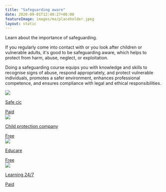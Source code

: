 ```yaml
---
title: "Safeguarding aware"
date: 2020-09-01T12:49:27+06:00
featureImage: images/ma/placeholder.jpeg
layout: static
---
```


Learn about the importance of safeguarding.

If you regularly come into contact with or you look after children or vulnerable adults, it's good to be safeguarding aware, which helps to protect from harm, abuse, neglect, or exploitation. 

Doing a safeguarding course equips you with knowledge and skills to recognise signs of abuse, respond appropriately, and protect vulnerable individuals, promotes a safer environment, enhances professional competence, and ensures compliance with legal and ethical responsibilities.

<a class="ma-link" href="https://www.safecic.co.uk/e-shop/all-categories/category/40-blended-learning-open-house-courses"><div class="ma-card"><div class="ma-icon"><img src ="/images/icon-pound.png"/></div><div class="ma-name"><p>Safe cic</p></div><div class="ma-paid-text"><span>Paid</span></div></div></a><a class="ma-link" href="https://www.childprotectioncompany.com/general/10-reasons-why-you-need-safeguarding-training/"><div class="ma-card"><div class="ma-icon"><img src ="/images/icon-check.png"/></div><div class="ma-name"><p>Child protection company</p></div><div class="ma-paid-text"><span>Free </span></div></div></a><a class="ma-link" href="https://www.educare.co.uk/ppc/safeguarding-training-the-top-5-benefits"><div class="ma-card"><div class="ma-icon"><img src ="/images/icon-check.png"/></div><div class="ma-name"><p>Educare</p></div><div class="ma-paid-text"><span>Free </span></div></div></a><a class="ma-link" href="https://www.awin1.com/cread.php?awinmid=15642&awinaffid=1198638&ued=https%3A%2F%2Fwww.learning247.co.uk%2F"><div class="ma-card"><div class="ma-icon"><img src ="/images/icon-pound.png"/></div><div class="ma-name"><p>Learning 24/7</p></div><div class="ma-paid-text"><span>Paid</span></div></div></a>  

<br/><br/>






